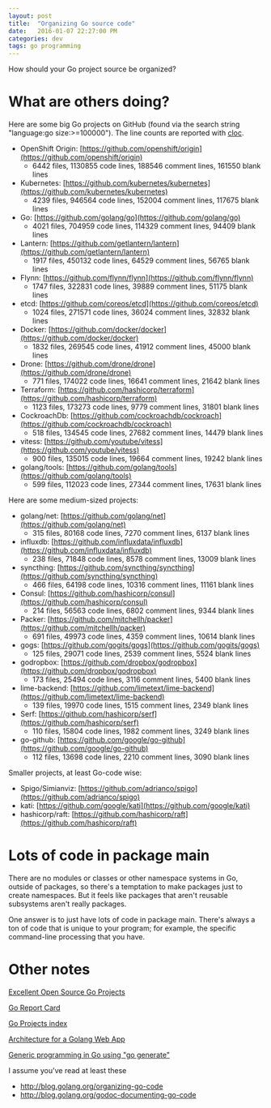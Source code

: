 ```yaml
---
layout: post
title:  "Organizing Go source code"
date:   2016-01-07 22:27:00 PM
categories: dev
tags: go programming
---
```


How should your Go project source be organized?

# What are others doing?

Here are some big Go projects on GitHub (found via the search string "language:go size:>=100000"). The line
counts are reported with [cloc](https://github.com/AlDanial/cloc).

- OpenShift Origin: [https://github.com/openshift/origin](https://github.com/openshift/origin)
  - 6442 files, 1130855 code lines, 188546 comment lines, 161550 blank lines
- Kubernetes: [https://github.com/kubernetes/kubernetes](https://github.com/kubernetes/kubernetes)
  - 4239 files, 946564 code lines, 152004 comment lines, 117675 blank lines
- Go: [https://github.com/golang/go](https://github.com/golang/go)
  - 4021 files, 704959 code lines, 114329 comment lines, 94409 blank lines
- Lantern: [https://github.com/getlantern/lantern](https://github.com/getlantern/lantern)
  - 1917 files, 450132 code lines, 64529 comment lines, 56765 blank lines
- Flynn: [https://github.com/flynn/flynn](https://github.com/flynn/flynn)
  - 1747 files, 322831 code lines, 39889 comment lines, 51175 blank lines
- etcd: [https://github.com/coreos/etcd](https://github.com/coreos/etcd)
  - 1024 files, 271571 code lines, 36024 comment lines, 32832 blank lines
- Docker: [https://github.com/docker/docker](https://github.com/docker/docker)
  - 1832 files, 269545 code lines, 41912 comment lines, 45000 blank lines
- Drone: [https://github.com/drone/drone](https://github.com/drone/drone)
  - 771 files, 174022 code lines, 16641 comment lines, 21642 blank lines
- Terraform: [https://github.com/hashicorp/terraform](https://github.com/hashicorp/terraform)
  - 1123 files, 173273 code lines, 9779 comment lines, 31801 blank lines
- CockroachDb: [https://github.com/cockroachdb/cockroach](https://github.com/cockroachdb/cockroach)
  - 518 files, 134545 code lines, 27682 comment lines, 14479 blank lines
- vitess: [https://github.com/youtube/vitess](https://github.com/youtube/vitess)
  - 900 files, 135015 code lines, 19664 comment lines, 19242 blank lines
- golang/tools: [https://github.com/golang/tools](https://github.com/golang/tools)
  - 599 files, 112023 code lines, 27344 comment lines, 17631 blank lines

Here are some medium-sized projects:

- golang/net: [https://github.com/golang/net](https://github.com/golang/net)
  - 315 files, 80168 code lines, 7270 comment lines, 6137 blank lines
- influxdb: [https://github.com/influxdata/influxdb](https://github.com/influxdata/influxdb)
  - 238 files, 71848 code lines, 8578 comment lines, 13009 blank lines
- syncthing: [https://github.com/syncthing/syncthing](https://github.com/syncthing/syncthing)
  - 466 files, 64198 code lines, 10316 comment lines, 11161 blank lines
- Consul: [https://github.com/hashicorp/consul](https://github.com/hashicorp/consul)
  - 214 files, 56563 code lines, 6802 comment lines, 9344 blank lines
- Packer: [https://github.com/mitchellh/packer](https://github.com/mitchellh/packer)
  - 691 files, 49973 code lines, 4359 comment lines, 10614 blank lines
- gogs: [https://github.com/gogits/gogs](https://github.com/gogits/gogs)
  - 125 files, 29071 code lines, 2539 comment lines, 5524 blank lines
- godropbox: [https://github.com/dropbox/godropbox](https://github.com/dropbox/godropbox)
  - 173 files, 25494 code lines, 3116 comment lines, 5400 blank lines
- lime-backend: [https://github.com/limetext/lime-backend](https://github.com/limetext/lime-backend)
  - 139 files, 19970 code lines, 1515 comment lines, 2349 blank lines
- Serf: [https://github.com/hashicorp/serf](https://github.com/hashicorp/serf)
  - 110 files, 15804 code lines, 1982 comment lines, 3249 blank lines
- go-github: [https://github.com/google/go-github](https://github.com/google/go-github)
  - 112 files, 13698 code lines, 2210 comment lines, 3090 blank lines

Smaller projects, at least Go-code wise:

- Spigo/Simianviz: [https://github.com/adrianco/spigo](https://github.com/adrianco/spigo)
- kati: [https://github.com/google/kati](https://github.com/google/kati)
- hashicorp/raft: [https://github.com/hashicorp/raft](https://github.com/hashicorp/raft)

# Lots of code in package main

There are no modules or classes or other namespace systems in Go, outside of packages, so there's a
temptation to make packages just to create namespaces. But it feels like packages that aren't reusable
subsystems aren't really packages.

One answer is to just have lots of code in package main. There's always a ton of code that is unique
to your program; for example, the specific command-line processing that you have.

# Other notes

[Excellent Open Source Go Projects](http://herman.asia/open-source-go-projects-to-learn-from)

[Go Report Card](https://github.com/gophergala/go_report)

[Go Projects index](https://github.com/golang/go/wiki/Projects)

[Architecture for a Golang Web App](https://larry-price.com/blog/2015/06/25/architecture-for-a-golang-web-app)

[Generic programming in Go using "go generate"](http://www.onebigfluke.com/2014/12/generic-programming-go-generate.html)

I assume you've read at least these

* http://blog.golang.org/organizing-go-code
* http://blog.golang.org/godoc-documenting-go-code
